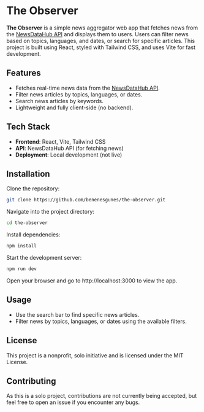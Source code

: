 # The Observer

**The Observer** is a simple news aggregator web app that fetches news from the [NewsDataHub API](https://newsdata.io/) and displays them to users. Users can filter news based on topics, languages, and dates, or search for specific articles. This project is built using React, styled with Tailwind CSS, and uses Vite for fast development.

## Features
- Fetches real-time news data from the [NewsDataHub API](https://newsdata.io/).
- Filter news articles by topics, languages, or dates.
- Search news articles by keywords.
- Lightweight and fully client-side (no backend).

## Tech Stack
- **Frontend**: React, Vite, Tailwind CSS
- **API**: NewsDataHub API (for fetching news)
- **Deployment**: Local development (not live)

## Installation

Clone the repository:

```bash
git clone https://github.com/benenesgunes/the-observer.git
```
Navigate into the project directory:
```bash
cd the-observer
```
Install dependencies:
```bash
npm install
```
Start the development server:
```bash
npm run dev
```

Open your browser and go to http://localhost:3000 to view the app.

## Usage

- Use the search bar to find specific news articles.
- Filter news by topics, languages, or dates using the available filters.

## License

This project is a nonprofit, solo initiative and is licensed under the MIT License.

## Contributing

As this is a solo project, contributions are not currently being accepted, but feel free to open an issue if you encounter any bugs.
